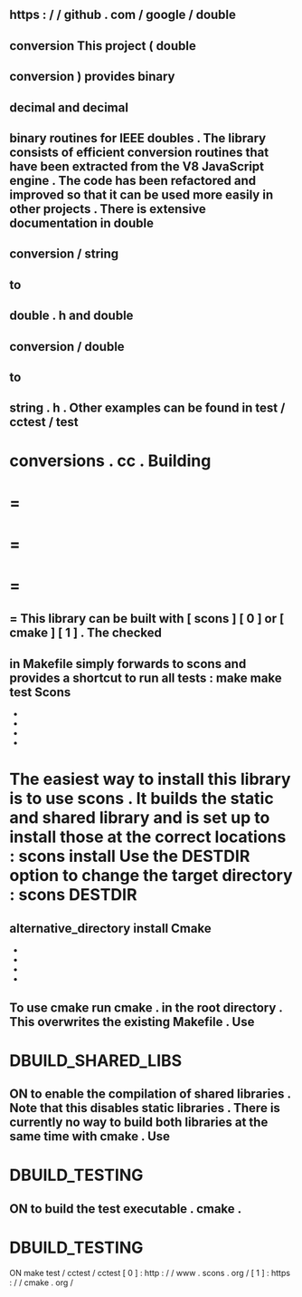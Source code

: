 https
:
/
/
github
.
com
/
google
/
double
-
conversion
This
project
(
double
-
conversion
)
provides
binary
-
decimal
and
decimal
-
binary
routines
for
IEEE
doubles
.
The
library
consists
of
efficient
conversion
routines
that
have
been
extracted
from
the
V8
JavaScript
engine
.
The
code
has
been
refactored
and
improved
so
that
it
can
be
used
more
easily
in
other
projects
.
There
is
extensive
documentation
in
double
-
conversion
/
string
-
to
-
double
.
h
and
double
-
conversion
/
double
-
to
-
string
.
h
.
Other
examples
can
be
found
in
test
/
cctest
/
test
-
conversions
.
cc
.
Building
=
=
=
=
=
=
=
=
This
library
can
be
built
with
[
scons
]
[
0
]
or
[
cmake
]
[
1
]
.
The
checked
-
in
Makefile
simply
forwards
to
scons
and
provides
a
shortcut
to
run
all
tests
:
make
make
test
Scons
-
-
-
-
-
The
easiest
way
to
install
this
library
is
to
use
scons
.
It
builds
the
static
and
shared
library
and
is
set
up
to
install
those
at
the
correct
locations
:
scons
install
Use
the
DESTDIR
option
to
change
the
target
directory
:
scons
DESTDIR
=
alternative_directory
install
Cmake
-
-
-
-
-
To
use
cmake
run
cmake
.
in
the
root
directory
.
This
overwrites
the
existing
Makefile
.
Use
-
DBUILD_SHARED_LIBS
=
ON
to
enable
the
compilation
of
shared
libraries
.
Note
that
this
disables
static
libraries
.
There
is
currently
no
way
to
build
both
libraries
at
the
same
time
with
cmake
.
Use
-
DBUILD_TESTING
=
ON
to
build
the
test
executable
.
cmake
.
-
DBUILD_TESTING
=
ON
make
test
/
cctest
/
cctest
[
0
]
:
http
:
/
/
www
.
scons
.
org
/
[
1
]
:
https
:
/
/
cmake
.
org
/
